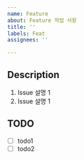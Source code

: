 ```yaml
---
name: Feature
about: Feature 작업 사항
title: ''
labels: Feat
assignees: ''

---
```


## Description
1. Issue 설명 1
2. Issue 설명 1

## TODO
- [ ] todo1
- [ ] todo2
